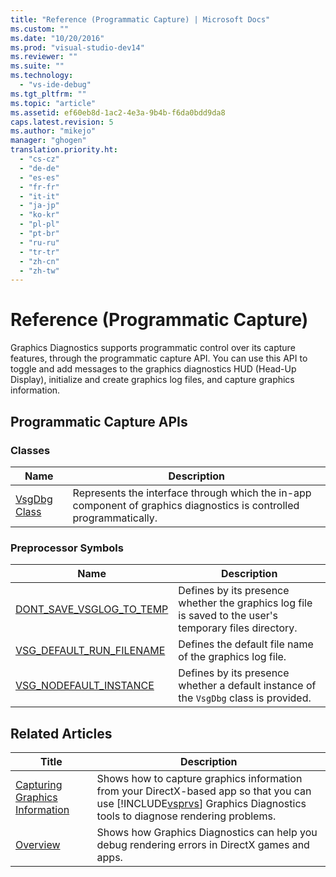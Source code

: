 ```yaml
---
title: "Reference (Programmatic Capture) | Microsoft Docs"
ms.custom: ""
ms.date: "10/20/2016"
ms.prod: "visual-studio-dev14"
ms.reviewer: ""
ms.suite: ""
ms.technology: 
  - "vs-ide-debug"
ms.tgt_pltfrm: ""
ms.topic: "article"
ms.assetid: ef60eb8d-1ac2-4e3a-9b4b-f6da0bdd9da8
caps.latest.revision: 5
ms.author: "mikejo"
manager: "ghogen"
translation.priority.ht: 
  - "cs-cz"
  - "de-de"
  - "es-es"
  - "fr-fr"
  - "it-it"
  - "ja-jp"
  - "ko-kr"
  - "pl-pl"
  - "pt-br"
  - "ru-ru"
  - "tr-tr"
  - "zh-cn"
  - "zh-tw"
---
```

# Reference (Programmatic Capture)
Graphics Diagnostics supports programmatic control over its capture features, through the programmatic capture API. You can use this API to toggle and add messages to the graphics diagnostics HUD (Head-Up Display), initialize and create graphics log files, and capture graphics information.  
  
## Programmatic Capture APIs  
  
### Classes  
  
|Name|Description|  
|----------|-----------------|  
|[VsgDbg Class](../debugger/vsgdbg-class.md)|Represents the interface through which the in-app component of graphics diagnostics is controlled programmatically.|  
  
### Preprocessor Symbols  
  
|Name|Description|  
|----------|-----------------|  
|[DONT_SAVE_VSGLOG_TO_TEMP](../debugger/dont_save_vsglog_to_temp.md)|Defines by its presence whether the graphics log file is saved to the user's temporary files directory.|  
|[VSG_DEFAULT_RUN_FILENAME](../debugger/vsg_default_run_filename.md)|Defines the default file name of the graphics log file.|  
|[VSG_NODEFAULT_INSTANCE](../debugger/vsg_nodefault_instance.md)|Defines by its presence whether a default instance of the `VsgDbg` class is provided.|  
  
## Related Articles  
  
|Title|Description|  
|-----------|-----------------|  
|[Capturing Graphics Information](../debugger/capturing-graphics-information.md)|Shows how to capture graphics information from your DirectX-based app so that you can use [!INCLUDE[vsprvs](../code-quality/includes/vsprvs_md.md)] Graphics Diagnostics tools to diagnose rendering problems.|  
|[Overview](../debugger/overview-of-visual-studio-graphics-diagnostics.md)|Shows how Graphics Diagnostics can help you debug rendering errors in DirectX games and apps.|